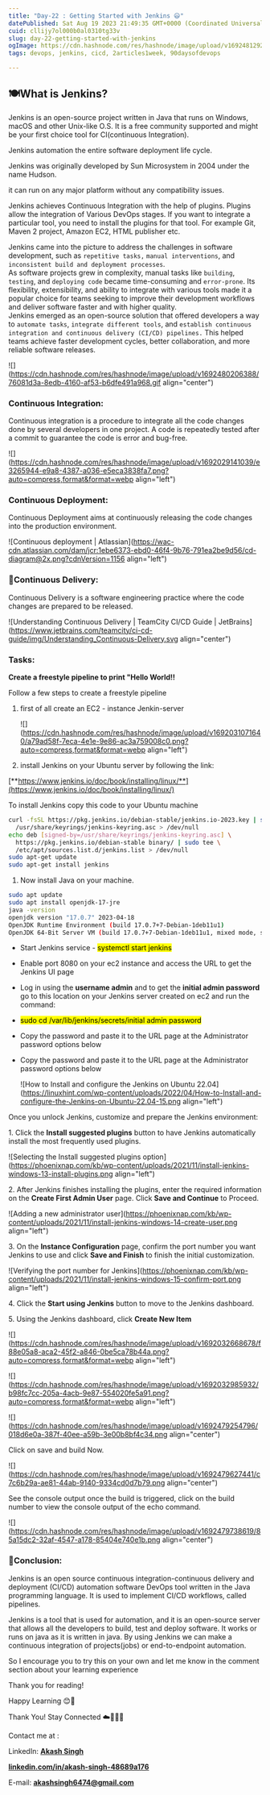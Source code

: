 ```yaml
---
title: "Day-22 : Getting Started with Jenkins 😃"
datePublished: Sat Aug 19 2023 21:49:35 GMT+0000 (Coordinated Universal Time)
cuid: cllijy7ol000b0al0310tg33v
slug: day-22-getting-started-with-jenkins
ogImage: https://cdn.hashnode.com/res/hashnode/image/upload/v1692481292855/1ace59cd-b9f1-4fec-93ec-2fc3fceb2a8a.png
tags: devops, jenkins, cicd, 2articles1week, 90daysofdevops

---
```


## 🍽️What is Jenkins?

Jenkins is an open-source project written in Java that runs on Windows, macOS and other Unix-like O.S. It is a free community supported and might be your first choice tool for CI(continuous Integration).

Jenkins automation the entire software deployment life cycle.

Jenkins was originally developed by Sun Microsystem in 2004 under the name Hudson.

it can run on any major platform without any compatibility issues.

Jenkins achieves Continuous Integration with the help of plugins. Plugins allow the integration of Various DevOps stages. If you want to integrate a particular tool, you need to install the plugins for that tool. For example Git, Maven 2 project, Amazon EC2, HTML publisher etc.

Jenkins came into the picture to address the challenges in software development, such as `repetitive tasks,` `manual interventions`, and `inconsistent build and deployment processes`.  
As software projects grew in complexity, manual tasks like `building`, `testing`, and `deploying code` became time-consuming and `error-prone`. Its flexibility, extensibility, and ability to integrate with various tools made it a popular choice for teams seeking to improve their development workflows and deliver software faster and with higher quality.  
Jenkins emerged as an open-source solution that offered developers a way to `automate tasks`, `integrate different tools`, and `establish continuous integration and continuous delivery (CI/CD) pipelines.` This helped teams achieve faster development cycles, better collaboration, and more reliable software releases.

![](https://cdn.hashnode.com/res/hashnode/image/upload/v1692480206388/76081d3a-8edb-4160-af53-b6dfe491a968.gif align="center")

### **Continuous Integration:**

Continuous integration is a procedure to integrate all the code changes done by several developers in one project. A code is repeatedly tested after a commit to guarantee the code is error and bug-free.

![](https://cdn.hashnode.com/res/hashnode/image/upload/v1692029141039/e3265944-e9a8-4387-a036-e5eca3838fa7.png?auto=compress,format&format=webp align="left")

### **Continuous Deployment:**

Continuous Deployment aims at continuously releasing the code changes into the production environment.

![Continuous deployment | Atlassian](https://wac-cdn.atlassian.com/dam/jcr:1ebe6373-ebd0-46f4-9b76-791ea2be9d56/cd-diagram@2x.png?cdnVersion=1156 align="left")

### **🚚Continuous Delivery:**

Continuous Delivery is a software engineering practice where the code changes are prepared to be released.

![Understanding Continuous Delivery | TeamCity CI/CD Guide | JetBrains](https://www.jetbrains.com/teamcity/ci-cd-guide/img/Understanding_Continuous-Delivery.svg align="center")

### **Tasks**:

**Create a freestyle pipeline to print "Hello World!!**

Follow a few steps to create a freestyle pipeline

1. first of all create an EC2 - instance Jenkin-server
    
    ![](https://cdn.hashnode.com/res/hashnode/image/upload/v1692031071640/a79ad58f-7eca-4e1e-9e86-ac3a759008c0.png?auto=compress,format&format=webp align="left")
    
2. install Jenkins on your Ubuntu server by following the link:
    

[**https://www.jenkins.io/doc/book/installing/linux/**](https://www.jenkins.io/doc/book/installing/linux/)

To install Jenkins copy this code to your Ubuntu machine

```bash
curl -fsSL https://pkg.jenkins.io/debian-stable/jenkins.io-2023.key | sudo tee \
  /usr/share/keyrings/jenkins-keyring.asc > /dev/null
echo deb [signed-by=/usr/share/keyrings/jenkins-keyring.asc] \
  https://pkg.jenkins.io/debian-stable binary/ | sudo tee \
  /etc/apt/sources.list.d/jenkins.list > /dev/null
sudo apt-get update
sudo apt-get install jenkins
```

1. Now install Java on your machine.
    

```bash
sudo apt update
sudo apt install openjdk-17-jre
java -version
openjdk version "17.0.7" 2023-04-18
OpenJDK Runtime Environment (build 17.0.7+7-Debian-1deb11u1)
OpenJDK 64-Bit Server VM (build 17.0.7+7-Debian-1deb11u1, mixed mode, sharing)
```

* Start Jenkins service - <mark>systemctl start jenkins</mark>
    
* Enable port 8080 on your ec2 instance and access the URL to get the Jenkins UI page
    
* Log in using the **username admin** and to get the **initial admin password** go to this location on your Jenkins server created on ec2 and run the command:
    
* <mark>sudo cd /var/lib/jenkins/secrets/initial admin password</mark>
    
* Copy the password and paste it to the URL page at the Administrator password options below
    
* Copy the password and paste it to the URL page at the Administrator password options below
    
    ![How to Install and configure the Jenkins on Ubuntu 22.04](https://linuxhint.com/wp-content/uploads/2022/04/How-to-Install-and-configure-the-Jenkins-on-Ubuntu-22.04-15.png align="left")
    

Once you unlock Jenkins, customize and prepare the Jenkins environment:

1\. Click the **Install suggested plugins** button to have Jenkins automatically install the most frequently used plugins.

![Selecting the Install suggested plugins option](https://phoenixnap.com/kb/wp-content/uploads/2021/11/install-jenkins-windows-13-install-plugins.png align="left")

2\. After Jenkins finishes installing the plugins, enter the required information on the **Create First Admin User** page. Click **Save and Continue** to Proceed.

![Adding a new administrator user](https://phoenixnap.com/kb/wp-content/uploads/2021/11/install-jenkins-windows-14-create-user.png align="left")

3\. On the **Instance Configuration** page, confirm the port number you want Jenkins to use and click **Save and Finish** to finish the initial customization.

![Verifying the port number for Jenkins](https://phoenixnap.com/kb/wp-content/uploads/2021/11/install-jenkins-windows-15-confirm-port.png align="left")

4\. Click the **Start using Jenkins** button to move to the Jenkins dashboard.

5\. Using the Jenkins dashboard, click **Create New Item**

![](https://cdn.hashnode.com/res/hashnode/image/upload/v1692032668678/f88e05a8-aca2-45f2-a846-0be5ca78b44a.png?auto=compress,format&format=webp align="left")

![](https://cdn.hashnode.com/res/hashnode/image/upload/v1692032985932/b98fc7cc-205a-4acb-9e87-554020fe5a91.png?auto=compress,format&format=webp align="left")

![](https://cdn.hashnode.com/res/hashnode/image/upload/v1692479254796/018d6e0a-387f-40ee-a59b-3e00b8bf4c34.png align="center")

Click on save and build Now.

![](https://cdn.hashnode.com/res/hashnode/image/upload/v1692479627441/c7c6b29a-ae81-44ab-9140-9334cd0d7b79.png align="center")

See the console output once the build is triggered, click on the build number to view the console output of the echo command.

![](https://cdn.hashnode.com/res/hashnode/image/upload/v1692479738619/85a15dc2-32af-4547-a178-85404e740e1b.png align="center")

### **📍Conclusion:**

Jenkins is an open source continuous integration-continuous delivery and deployment (CI/CD) automation software DevOps tool written in the Java programming language. It is used to implement CI/CD workflows, called pipelines.

Jenkins is a tool that is used for automation, and it is an open-source server that allows all the developers to build, test and deploy software. It works or runs on java as it is written in java. By using Jenkins we can make a continuous integration of projects(jobs) or end-to-endpoint automation.

So I encourage you to try this on your own and let me know in the comment section about your learning experience

Thank you for reading!

Happy Learning 😊🙌

Thank You! Stay Connected ☁️👩‍💻🌈

Contact me at :

LinkedIn: [**Akash Singh**](https://in.linkedin.com/in/akash-singh-70o?trk=profile-badge)

[**linkedin.com/in/akash-singh-48689a176**](http://linkedin.com/in/akash-singh-48689a176)

E-mail: [**akashsingh6474@gmail.com**](mailto:akashsingh6474@gmail.com)
